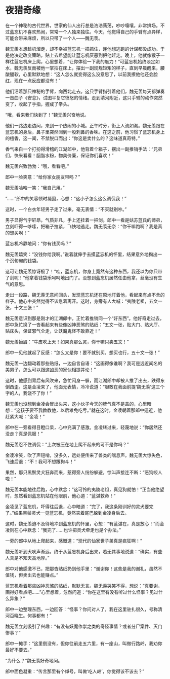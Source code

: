 # 夜猎奇缘

在一个神秘的古代世界，世家的仙人出行总是浩浩荡荡，吵吵嚷嚷，非常排场。不过蓝忘机不喜欢热闹，常常一个人独来独往。今天，他觉得自己的手臂有点异样，可能会带来麻烦，所以只带了一个人——魏无羡。

魏无羡本想趁机溜走，却不幸被蓝忘机一把抓住，连他想逃跑的计谋都没成功。于是他决定改变策略，贴上去希望能让蓝忘机厌恶到把他赶走。晚上，他就像猴子一样往蓝忘机床上爬，心里想着，“让你体验一下我的魅力！”可蓝忘机始终淡定如水，魏无羡反而被他一掌拍在床上，摆出一副规规矩矩的样子，直到早晨醒来，腰酸腿软，心里默默地想：“这人怎么就变得这么没意思了，以前我撩他他还会脸红，现在一点反应都没有！”

他们沿着那只神秘的手臂，向西北走去。这只手臂指引着他们，魏无羡每天都弹奏一首曲子《安息》，试图平复它愤怒的情绪。走到清河附近，这只手臂的动作突然变了，收起了手指，握成了拳头。

“哦，看来我们快到了！”魏无羡兴奋地说。

他们一路边走边问，来到一个热闹的小城。正午时分，街上人流如潮。魏无羡跟在蓝忘机的身后，鼻子里突然闻到一股刺鼻的香味。在这之前，他习惯了蓝忘机身上的檀香，这一闻，不禁脱口而出：“你这是卖什么的？这味道真奇特。”

香气来自一个打扮得滑稽的江湖郎中，他背着个箱子，摆出一副推销手法：“兄弟们，快来看看！胭脂水粉，物美价廉，保证你们喜欢！”

魏无羡兴致勃勃：“哦，看看吧。”

郎中一脸笑意：“给你家女朋友带吗？”

魏无羡哈哈一笑：“我自己用。”

“……”郎中的笑容顿时凝固，心想：“这小子怎么这么调侃我！”

这时，一个白衣年轻男子走了过来，毫无表情：“不买就别吵。”

男子显得气宇轩昂，气质非凡，手上还挂着一把剑。郎中一看是姑苏蓝氏的师弟，立刻吓得一哆嗦，把箱子拉紧，飞快地逃走。魏无羡无奈：“你干嘛跑啊？我是真的想买啊！”

蓝忘机冷静地问：“你有钱买吗？”

魏无羡嬉笑：“没钱你给我啊。”说着就伸手去摸蓝忘机的怀里，结果意外地掏出一个沉甸甸的钱袋。

这可让魏无羡惊讶极了！“哇，蓝忘机，你身上竟然有这种东西，我还以为你只带了剑呢！”他拿着钱袋乐呵呵地出门了。没想到蓝忘机居然任由他拿，丝毫没有生气的意思。

走出一段路，魏无羡无意间回头，发现蓝忘机还在原地盯着他，看起来有点不舍的样子。他心中突然觉得不该急着离开。这时，身旁有人大喊：“夷陵老祖，五文一张，十文三张！”

魏无羡意识到那是刚才的江湖郎中，正忙着推销同一个“好东西”。他好奇走过去，郎中急忙换了一沓看起来有些像凶神恶煞的贴纸：“五文一张，贴大门、贴大厅、贴床头，保证邪气全走，让妖魔鬼怪不敢靠近！”

魏无羡抬眉：“牛皮吹上天！如果真那么灵，你干嘛只卖五文！”

郎中一见他就起了反感：“怎么又是你！要不就别买，想买也行，五十文一张！”

魏无羡一边翻动着那些贴纸，一边自言自语：“这画得像谁啊？我可是远近闻名的美男子，怎么可以跟这凶恶的家伙相提并论！”

这时，他感到背后有风吹来，急忙闪身一躲，而江湖郎中却被人推了出去，跌得东倒西歪。这是金凌来了，他面无表情，冷冷说道：“胆敢在我面前提‘魏无羡’这三个字的人，我饶不了你！”

魏无羡也没想到金凌会冒出头来，这小伙子今天的脾气真不是盖的，心里暗想：“这孩子要不我教教他，以后难免吃亏。”就在这时，金凌朝着那郎中逼近，他赶紧大喊：“金凌！”

郎中在一旁看得目瞪口呆，心中充满了感激。金凌转过来，轻蔑地说：“你居然还没走？真是佩服！”

魏无羡忍不住调侃：“上次被压在地上爬不起来的可不是你吗？”

金凌冷笑，吹了声短哨，没多久，远处便传来了兽类的喘息声。魏无羡大惊失色，飞速后退：“不！我可不想跟狗斗！”

果然，那只黑鬃灵犬狂奔而来，惹得旁人纷纷躲避，惊叫声接连不断：“恶狗咬人啦！”

魏无羡本能地往后跑，心中默念：“这可怜的夷陵老祖，真见狗就怕！”正当他绝望时，忽然看到蓝忘机站在他眼前，他心道：“蓝湛救命！”

金凌见了蓝忘机，吓得往后退，心中暗道：“完了，我这条刚训好的灵犬要完了。”结果黑鬃灵犬一见蓝忘机，竟然夹着尾巴躲到金凌身后去。

这时，魏无羡迫不及待地冲到蓝忘机的怀里，心想：“有蓝湛在，真是放心！”而金凌则在心中默念：“我完了……也许把灵犬牵走也是个办法。”

一旁的郎中从地上爬起来，感慨道：“现代的仙家世子弟真是疯狂啊！”

魏无羡听到犬吠声渐远，终于从蓝忘机身后出来，若无其事地说道：“确实，有些人真是不知天高地厚。”

郎中对他感激不已，把那沓贴纸扔到他手里：“谢谢你！这些是我的谢礼，虽然不值钱，但卖出去也能赚点。”

蓝忘机看着那些凶神恶煞的贴纸，默默无言。魏无羡哭笑不得，想说：“真要谢，画得好看点吧……”心里想着，忽然问道：“你在这里有没有听过什么怪事？见过什么异象？”

郎中一边整理东西，一边回答：“怪事？你问对人了，我在这里驻扎很久，号称清河百晓生。何事都有！”

魏无羡立刻吸引了兴趣：“有没有妖魔作祟之类的奇怪事情？或者分尸案件、灭门惨事？”

郎中一摊手：“这里倒没有，但你往前走五六里，有一座山，叫做行路岭，我劝你最好不要去。”

“为什么？”魏无羡好奇地问。

郎中面色凝重：“传言那里有个绰号，叫做‘吃人岭’，你觉得该不该去？”